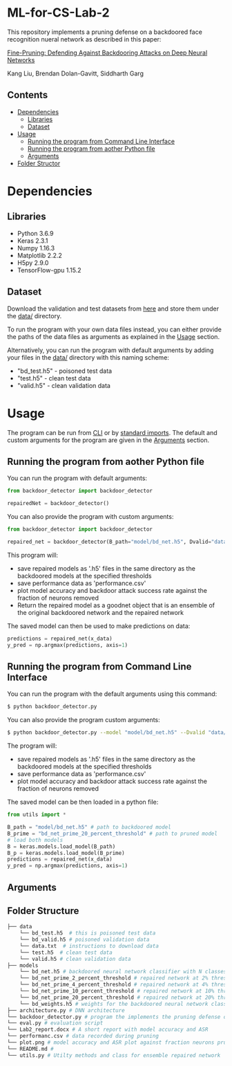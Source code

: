 # ML-for-CS-Lab-2

This repository implements a pruning defense on a backdoored face recognition nueral network as described in this paper:

[Fine-Pruning: Defending Against Backdooring Attacks on Deep Neural Networks](https://arxiv.org/abs/1805.12185)

Kang Liu, Brendan Dolan-Gavitt, Siddharth Garg

## Contents
- [Dependencies](#Dependencies)
   - [Libraries](#Libraries)
   - [Dataset](#Dataset)
- [Usage](#Usage)
   - [Running the program from Command Line Interface](#Running-the-program-from-Command-Line-Interface)
   - [Running the program from aother Python file](#Running-the-program-from-aother-Python-file)
   - [Arguments](#Arguments)
- [Folder Structor](#Folder-Structure)

# Dependencies
## Libraries
* Python 3.6.9
* Keras 2.3.1
* Numpy 1.16.3
* Matplotlib 2.2.2
* H5py 2.9.0
* TensorFlow-gpu 1.15.2

## Dataset
Download the validation and test datasets from [here](https://drive.google.com/drive/folders/1jjcdL20CHWmAd9DsIdgP_B7IIEARKdSx) and store them under the [data/](data/) directory.

To run the program with your own data files instead, you can either provide the paths of the data files as arguments as explained in the [Usage](#Usage) section. 

Alternatively, you can run the program with default arguments by adding your files in the [data/](data/) directory with this naming scheme:
- "bd_test.h5" - poisoned test data
- "test.h5" - clean test data
- "valid.h5" - clean validation data

# Usage
The program can be run from [CLI](#Running-the-program-from-Command-Line-Interface) or by [standard imports](#Running-the-program-from-aother-Python-file). The default and custom arguments for the program are given in the [Arguments](#Arguments) section.

## Running the program from aother Python file
You can run the program with default arguments:
```python
from backdoor_detector import backdoor_detector

repairedNet = backdoor_detector()
```
You can also provide the program with custom arguments:
```python
from backdoor_detector import backdoor_detector

repaired_net = backdoor_detector(B_path="model/bd_net.h5", Dvalid="data/valid.h5", Dtest="data/test.h5", Btest="data/bd_test.h5", thresholds=[2, 4, 10])
```
This program will:
* save repaired models as '.h5' files in the same directory as the backdoored models at the specified thresholds
* save performance data as 'performance.csv'
* plot model accuracy and backdoor attack success rate against the fraction of neurons removed
* Return the repaired model as a goodnet object that is an ensemble of the original backdoored network and the repaired network

The saved model can then be used to make predictions on data:
```python
predictions = repaired_net(x_data)
y_pred = np.argmax(predictions, axis=1)
```
## Running the program from Command Line Interface
You can run the program with the default arguments using this command:
```bash
$ python backdoor_detector.py
```
You can also provide the program custom arguments:
```bash
$ python backdoor_detector.py --model "model/bd_net.h5" --Dvalid "data/valid.h5" --Dtest "data/test.h5" --Btest "data/bd_test.h5" --thresholds 2 4 10
```

The program will:
* save repaired models as '.h5' files in the same directory as the backdoored models at the specified thresholds
* save performance data as 'performance.csv'
* plot model accuracy and backdoor attack success rate against the fraction of neurons removed

The saved model can be then loaded in a python file:
```python
from utils import *

B_path = "model/bd_net.h5" # path to backdoored model
B_prime = "bd_net_prime_20_percent_threshold" # path to pruned model
# load both models
B = keras.models.load_model(B_path)
B_p = keras.models.load_model(B_prime)
predictions = repaired_net(x_data)
y_pred = np.argmax(predictions, axis=1)
```

## Arguments

## Folder Structure   
```bash
├── data
    └── bd_test.h5  # this is poisoned test data
    └── bd_valid.h5 # poisoned validation data
    └── data.txt  # instructions to download data
    └── test.h5  # clean test data
    └── valid.h5 # clean validation data
├── models
    └── bd_net.h5 # backdoored neural network classifier with N classes
    └── bd_net_prime_2_percent_threshold # repaired network at 2% threshold used with "bd_net.h5"
    └── bd_net_prime_4_percent_threshold # repaired network at 4% threshold used with "bd_net.h5"
    └── bd_net_prime_10_percent_threshold # repaired network at 10% threshold used with "bd_net.h5"
    └── bd_net_prime_20_percent_threshold # repaired network at 20% threshold used with "bd_net.h5"
    └── bd_weights.h5 # weights for the backdoored neural network classifier "bd_net.h5"
├── architecture.py # DNN architecture
└── backdoor_detector.py # program the implements the pruning defense on backdoored network
└── eval.py # evaluation script
└── Lab2_report.docx # A short report with model accuracy and ASR
└── performanc.csv # data recorded during pruning
└── plot.png # model accuracy and ASR plot against fraction neurons pruned
└── README.md # 
└── utils.py # Utilty methods and class for ensemble repaired network
```
